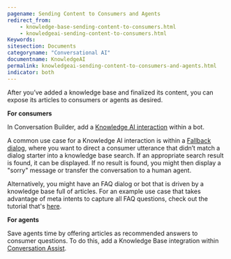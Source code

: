 ```yaml
---
pagename: Sending Content to Consumers and Agents
redirect_from:
    - knowledge-base-sending-content-to-consumers.html
    - knowledgeai-sending-content-to-consumers.html
Keywords:
sitesection: Documents
categoryname: "Conversational AI"
documentname: KnowledgeAI
permalink: knowledgeai-sending-content-to-consumers-and-agents.html
indicator: both
---
```


After you’ve added a knowledge base and finalized its content, you can expose its articles to consumers or agents as desired.

**For consumers**

In Conversation Builder, add a [Knowledge AI interaction](conversation-builder-interactions-integrations.html#knowledge-ai-interactions) within a bot.

A common use case for a Knowledge AI interaction is within a [Fallback dialog](conversation-builder-dialogs-fallback-dialogs.html), where you want to direct a consumer utterance that didn’t match a dialog starter into a knowledge base search. If an appropriate search result is found, it can be displayed. If no result is found, you might then display a "sorry" message or transfer the conversation to a human agent.

Alternatively, you might have an FAQ dialog or bot that is driven by a knowledge base full of articles. For an example use case that takes advantage of meta intents to capture all FAQ questions, check out the tutorial that's [here](tutorials-guides-bot-groups-other-techniques-meta-intents-knowledge-bases.html).

**For agents**

Save agents time by offering articles as recommended answers to consumer questions. To do this, add a Knowledge Base integration within [Conversation Assist](conversation-assist-overview.html).
